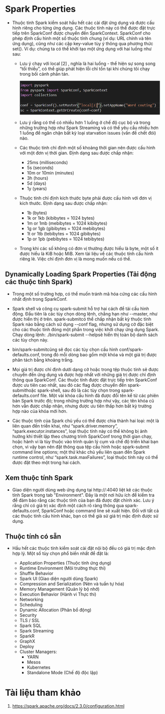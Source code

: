 # Spark Properties 

- Thuộc tính Spark kiểm soát hầu hết các cài đặt ứng dụng và được cấu hình riêng cho từng ứng dụng. Các thuộc tính này có thể được đặt trực tiếp trên SparkConf được chuyển đến SparkContext. SparkConf cho phép định cấu hình một số thuộc tính chung (ví dụ: URL chính và tên ứng dụng), cũng như các cặp key-value tùy ý thông qua phương thức set(). Ví dụ: chúng ta có thể khởi tạo một ứng dụng với hai luồng như sau:

  + Lưu ý chạy với local [2] , nghĩa là hai luồng - thể hiện sự song song “tối thiểu”, có thể giúp phát hiện lỗi chỉ tồn tại khi chúng tôi chạy trong bối cảnh phân tán.
  
    <img src="https://github.com/vannam272008/Big_Data/blob/main/Spark_Properties/1.PNG">
  
  + Lưu ý rằng có thể có nhiều hơn 1 luồng ở chế độ cục bộ và trong những trường hợp như Spark Streaming và có thể yêu cầu nhiều hơn 1 luồng để ngăn chặn bất kỳ loại starvation issues (vấn đề chết đói) nào.

  + Các thuộc tính chỉ định một số khoảng thời gian nên được cấu hình với một đơn vị thời gian. Định dạng sau được chấp nhận:
    + 25ms (milliseconds)
    + 5s (seconds)
    + 10m or 10min (minutes)
    + 3h (hours)
    + 5d (days)
    + 1y (years)
  + Thuộc tính chỉ định kích thước byte phải được cấu hình với đơn vị kích thước. Định dạng sau được chấp nhận:
    + 1b (bytes)
    + 1k or 1kb (kibibytes = 1024 bytes)
    + 1m or 1mb (mebibytes = 1024 kibibytes)
    + 1g or 1gb (gibibytes = 1024 mebibytes)
    + 1t or 1tb (tebibytes = 1024 gibibytes)
    + 1p or 1pb (pebibytes = 1024 tebibytes)
  + Trong khi các số không có đơn vị thường được hiểu là byte, một số ít được hiểu là KiB hoặc MiB. Xem tài liệu về các thuộc tính cấu hình riêng lẻ. Việc chỉ định đơn vị là mong muốn nếu có thể.
  
## Dynamically Loading Spark Properties (Tải động các thuộc tính Spark)

- Trong một số trường hợp, có thể muốn tránh mã hóa cứng các cấu hình nhất định trong SparkConf.

- Spark shell và công cụ spark-submit hỗ trợ hai cách để tải cấu hình động. Đầu tiên là các tùy chọn dòng lệnh, chẳng hạn như --master, như được hiển thị ở trên. spark-submitcó thể chấp nhận bất kỳ thuộc tính Spark nào bằng cách sử dụng --conf flag, nhưng sử dụng cờ đặc biệt cho các thuộc tính đóng một phần trong việc khởi chạy ứng dụng Spark. Chạy dòng lệnh: ./bin/spark-submit --helpsẽ hiển thị toàn bộ danh sách các tùy chọn này.

- bin/spark-submitcũng sẽ đọc các tùy chọn cấu hình conf/spark-defaults.conf, trong đó mỗi dòng bao gồm một khóa và một giá trị được phân tách bằng khoảng trắng.

- Mọi giá trị được chỉ định dưới dạng cờ hoặc trong tệp thuộc tính sẽ được chuyển đến ứng dụng và được hợp nhất với những giá trị được chỉ định thông qua SparkConf. Các thuộc tính được đặt trực tiếp trên SparkConf được ưu tiên cao nhất, sau đó các flag được chuyển đến spark-submithoặc spark-shell, sau đó là các tùy chọn trong spark-defaults.conf file. Một vài khóa cấu hình đã được đổi tên kể từ các phiên bản Spark trước đó; trong những trường hợp như vậy, các tên khóa cũ hơn vẫn được chấp nhận, nhưng được ưu tiên thấp hơn bất kỳ trường hợp nào của khóa mới hơn.

- Các thuộc tính của Spark chủ yếu có thể được chia thành hai loại: một là liên quan đến triển khai, như “spark.driver.memory”, “spark.executor.instances”, loại thuộc tính này có thể không bị ảnh hưởng khi thiết lập theo chương trình SparkConf trong thời gian chạy, hoặc hành vi là tùy thuộc vào trình quản lý cụm và chế độ triển khai bạn chọn, vì vậy bạn nên đặt thông qua tệp cấu hình hoặc spark-submit command line options; một thứ khác chủ yếu liên quan đến Spark runtime control, như “spark.task.maxFailures”, loại thuộc tính này có thể được đặt theo một trong hai cách.

## Xem thuộc tính Spark

- Giao diện người dùng web ứng dụng tại http://<driver>:4040 liệt kê các thuộc tính Spark trong tab "Environment". Đây là một nơi hữu ích để kiểm tra để đảm bảo rằng các thuộc tính của bạn đã được đặt chính xác. Lưu ý rằng chỉ có giá trị xác định một cách rõ ràng thông qua spark-defaults.conf, SparkConf hoặc command line sẽ xuất hiện. Đối với tất cả các thuộc tính cấu hình khác, bạn có thể giả sử giá trị mặc định được sử dụng.

## Thuộc tính có sẵn

- Hầu hết các thuộc tính kiểm soát cài đặt nội bộ đều có giá trị mặc định hợp lý. Một số tùy chọn phổ biến nhất để đặt là:

  + Application Properties (Thuộc tính ứng dụng)
  + Runtime Environment (Môi trường thực thi)
  + Shuffle Behavior 
  + Spark UI (Giao diện người dùng Spark)
  + Compression and Serialization (Nén và tuần tự hóa)
  + Memory Management (Quản lý bộ nhớ)
  + Execution Behavior (Hành vi Thực thi)
  + Networking
  + Scheduling
  + Dynamic Allocation (Phân bổ động)
  + Security
  + TLS / SSL
  + Spark SQL
  + Spark Streaming
  + SparkR
  + GraphX
  + Deploy
  + Cluster Managers:
    + YARN
    + Mesos
    + Kubernetes
    + Standalone Mode (Chế độ độc lập)


# Tài liệu tham khảo
1. https://spark.apache.org/docs/2.3.0/configuration.html
  
